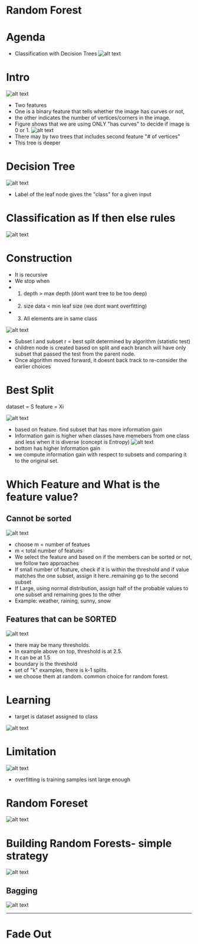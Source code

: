 # Random Forest

# Agenda
- Classification with Decision Trees
![alt text](image-20.png)

# Intro
![alt text](image-21.png)
- Two features
- One is a binary feature that tells whether the image has curves or not, 
- the other indicates the number of vertices/corners in the image.
- Figure shows that we are using ONLY "has curves" to decide if image is 0 or 1.
 ![alt text](image-22.png)
 - There may by two trees that includes second feature "# of vertices"
 - This tree is deeper
  
  # Decision Tree
  ![alt text](image-23.png)
  - Label of the leaf node gives the "class" for a given input
  
  # Classification as If then else rules
  ![alt text](image-25.png)

  # Construction
  - It is recursive
  - We stop when
  - 1. depth > max depth (dont want tree to be too deep)
  - 2. size data < min leaf size (we dont want overfitting)
  - 3. All elements are in same class

  ![alt text](image-27.png)
- Subset l and subset r = best split determined by algorithm (statistic test)
- children node is created based on split and each branch will have only subset that passed the test from the parent node.
- Once algorithm moved forward, it doesnt back track to re-consider the earlier choices

# Best Split
dataset = S
feature = Xi

![alt text](image-28.png)

- based on feature. find subset that has more information gain
- Information gain is higher when classes have memebers from one class and less when it is diverse
(concept is Entropy)
![alt text](image-29.png)
- bottom has higher Information gain
- we compute information gain with respect to subsets and comparing it to the original set.

# Which Feature and What is the feature value?
## Cannot be sorted
![alt text](image-31.png)

- choose m = number of featues
- m  < total number of featues
- We select the feature and based on if the members can be sorted or not, we follow two approaches
- If small number of feature, check if it is within the threshold and if value matches the one subset, assign it here..remaining go to the second subset
- If Large, using normal distribution, assign half of the probable values to one subset and remaining goes to the other
- Example: weather, raining, sunny, snow

## Features that can be SORTED
![alt text](image-34.png)
- there may be many thresholds.
- In example above on top, threshold is at 2.5. 
- It can be at 1.5
- boundary is the threshold
- set of "k" examples, there is k-1 splits
- we choose them at random. common choice for random forest.

# Learning
- target is dataset assigned to class

![alt text](image-35.png)

# Limitation
![alt text](image-36.png)
- overfitting is training samples isnt large enough

# Random Foreset
![alt text](image-37.png)

# Building Random Forests- simple strategy
![alt text](image-38.png)

## Bagging
![alt text](image-39.png)

---
# Fade Out